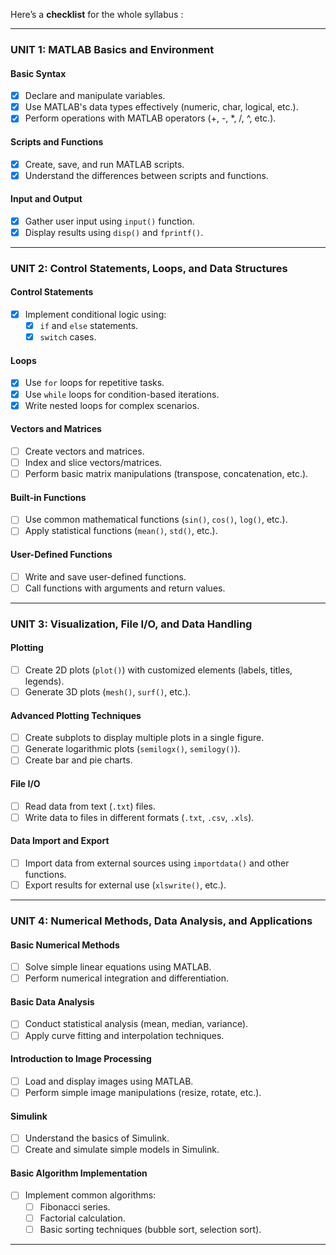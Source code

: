 Here’s a **checklist** for the whole syllabus :

---

### **UNIT 1: MATLAB Basics and Environment**

#### **Basic Syntax**

- [x]  Declare and manipulate variables.
- [x]  Use MATLAB's data types effectively (numeric, char, logical, etc.).
- [x]  Perform operations with MATLAB operators (+, -, *, /, ^, etc.).

#### **Scripts and Functions**

- [x]  Create, save, and run MATLAB scripts.
- [x]  Understand the differences between scripts and functions.

#### **Input and Output**

- [x]  Gather user input using `input()` function.
- [x]  Display results using `disp()` and `fprintf()`.

---

### **UNIT 2: Control Statements, Loops, and Data Structures**

#### **Control Statements**

- [x]  Implement conditional logic using:
    - [x]  `if` and `else` statements.
    - [x]  `switch` cases.

#### **Loops**

- [x]  Use `for` loops for repetitive tasks.
- [x]  Use `while` loops for condition-based iterations.
- [x]  Write nested loops for complex scenarios.

#### **Vectors and Matrices**

- [ ]  Create vectors and matrices.
- [ ]  Index and slice vectors/matrices.
- [ ]  Perform basic matrix manipulations (transpose, concatenation, etc.).

#### **Built-in Functions**

- [ ]  Use common mathematical functions (`sin()`, `cos()`, `log()`, etc.).
- [ ]  Apply statistical functions (`mean()`, `std()`, etc.).

#### **User-Defined Functions**

- [ ]  Write and save user-defined functions.
- [ ]  Call functions with arguments and return values.

---

### **UNIT 3: Visualization, File I/O, and Data Handling**

#### **Plotting**

- [ ]  Create 2D plots (`plot()`) with customized elements (labels, titles, legends).
- [ ]  Generate 3D plots (`mesh()`, `surf()`, etc.).

#### **Advanced Plotting Techniques**

- [ ]  Create subplots to display multiple plots in a single figure.
- [ ]  Generate logarithmic plots (`semilogx()`, `semilogy()`).
- [ ]  Create bar and pie charts.

#### **File I/O**

- [ ]  Read data from text (`.txt`) files.
- [ ]  Write data to files in different formats (`.txt`, `.csv`, `.xls`).

#### **Data Import and Export**

- [ ]  Import data from external sources using `importdata()` and other functions.
- [ ]  Export results for external use (`xlswrite()`, etc.).

---

### **UNIT 4: Numerical Methods, Data Analysis, and Applications**

#### **Basic Numerical Methods**

- [ ]  Solve simple linear equations using MATLAB.
- [ ]  Perform numerical integration and differentiation.

#### **Basic Data Analysis**

- [ ]  Conduct statistical analysis (mean, median, variance).
- [ ]  Apply curve fitting and interpolation techniques.

#### **Introduction to Image Processing**

- [ ]  Load and display images using MATLAB.
- [ ]  Perform simple image manipulations (resize, rotate, etc.).

#### **Simulink**

- [ ]  Understand the basics of Simulink.
- [ ]  Create and simulate simple models in Simulink.

#### **Basic Algorithm Implementation**

- [ ]  Implement common algorithms:
    - [ ]  Fibonacci series.
    - [ ]  Factorial calculation.
    - [ ]  Basic sorting techniques (bubble sort, selection sort).

---
